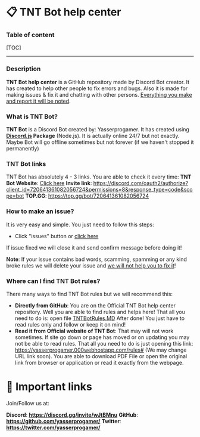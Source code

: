 # 📋 TNT Bot help center

### Table of content

[TOC]

****

### Description

**TNT Bot help center** is a GitHub repository made by Discord Bot creator. It has created to help other people to fix errors and bugs. Also it is made for making issues & fix it and chatting with other persons. <u>Everything you make and report it will be noted</u>.

### What is TNT Bot?
**TNT Bot** is a Discord Bot created by: Yasserprogamer. It has created using **[Discord.js](https://www.npmjs.com/package/discord.js) Package** (Node.js). It is actually online 24/7 but not exactly. Maybe Bot will go offline sometimes but not forever (if we haven't stopped it permanently)

### TNT Bot links
TNT Bot has absolutely 4 - 3 links. You are able to check it every time:
**TNT Bot Website**: [Click here](https://yasserprogamer.000webhostapp.com/)
**Invite link**: https://discord.com/oauth2/authorize?client_id=720641361082056724&permissions=8&response_type=code&scope=bot
**TOP.GG**: https://top.gg/bot/720641361082056724

### How to make an issue?
It is very easy and simple. You just need to follow this steps:

- Click "issues" button or [click here](https://github.com/yasserprogamer/TNTBot-HelpCenter/issues)

If issue fixed we will close it and send confirm message before doing it!

**Note**: If your issue contains bad words, scamming, spamming or any kind broke rules we will delete your issue and <u>we will not help you to fix it</u>!

### Where can I find TNT Bot rules?

There many ways to find TNT Bot rules but we will recommend this:

- **Directly from GitHub**: You are on the Official TNT Bot help center repository. Well you are able to find rules and helps here! That all you need to do is: open file [TNTBotRules.MD](https://github.com/yasserprogamer/TNTBot-HelpCenter/blob/main/TNTBotRules.MD) After done! You just have to read rules only and follow or keep it on mind!
- **Read it from Official website of TNT Bot**: That may will not work sometimes. If site go down or page has moved or on updating you may not be able to read rules. That all you need to do is just opening this link: https://yasserprogamer.000webhostapp.com/rules# (We may change URL link soon). You are able to download PDF File or open the original link from browser or application or read it exactly from the webpage.

# 🔗 Important links

Join/Follow us at:

**Discord**: **https://discord.gg/invite/wJtBMnu**
**GitHub**: **https://github.com/yasserprogamer/**
**Twitter**: **https://twitter.com/yasserprogamer/**
